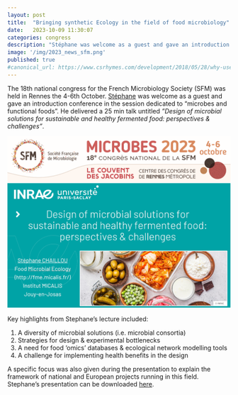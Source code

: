 ```yaml
---
layout: post
title:  "Bringing synthetic Ecology in the field of food microbiology"
date:   2023-10-09 11:30:07
categories: congress
description: "Stéphane was welcome as a guest and gave an introduction conference in the session dedicated to microbes and functional foods"
image: '/img/2023_news_sfm.png'
published: true
#canonical_url: https://www.csrhymes.com/development/2018/05/28/why-use-a-static-site-generator.html
---
```



The 18th national congress for the French Microbiology Society (SFM) was held in Rennes the 4-6th October. [Stéphane](/team/stephane-chaillou/) was welcome as a guest and gave an introduction conference in the session dedicated to “microbes and functional foods”.  He delivered a 25 min talk untitled *”Design of microbial solutions for sustainable and healthy fermented food: perspectives & challenges”*.

![](/img/2023_news_sfm.png)


Key highlights from Stephane’s lecture included:

1.	A diversity of microbial solutions (i.e. microbial consortia)
2.	Strategies for design & experimental bottlenecks
3.	A need for food  ‘omics’ databases & ecological network modelling tools
4.	A challenge for implementing health benefits in the design 

A specific focus was also given during the presentation to explain the framework of national and European projects running in this field.
Stephane’s presentation can be downloaded [here](https://filesender.renater.fr/download.php?token=f4cd21fc-17fd-418b-b7bb-48a7c7eea44a&files_ids=29993381).



